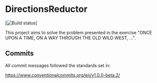 # DirectionsReductor

[![Build status](https://ci.appveyor.com/api/projects/status/github/OnofreJ/directionsreductor?svg=true)]

This project aims to solve the problem presented in the exercise "ONCE UPON A TIME, ON A WAY THROUGH THE OLD WILD WEST, …".

## Commits
All commit messages followed the standards set in:

https://www.conventionalcommits.org/en/v1.0.0-beta.2/
